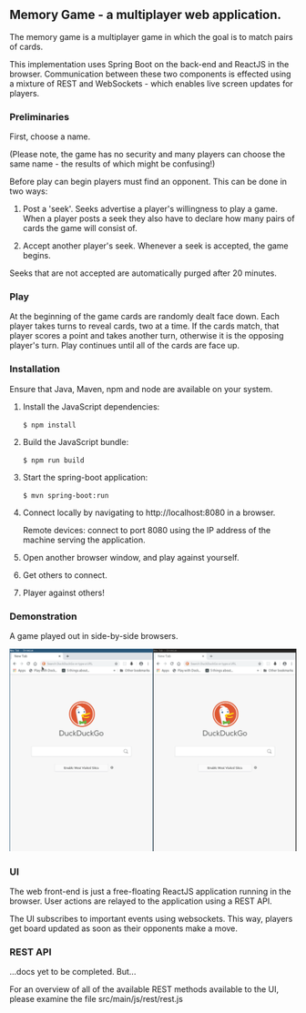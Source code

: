 ## Memory Game - a multiplayer web application.

The memory game is a multiplayer game in which the goal is to match pairs of cards.

This implementation uses Spring Boot on the back-end and ReactJS in the browser. Communication between these two components is effected using a mixture of REST and WebSockets - which enables live screen updates for players.

### Preliminaries

First, choose a name.

(Please note, the game has no security and many players can choose the same name - the results of which might be confusing!)

Before play can begin players must find an opponent. This can be done in two ways:

1. Post a 'seek'. Seeks advertise a player's willingness to play a game. When a player posts a seek they also have to declare how many pairs of cards the game will consist of.

2. Accept another player's seek. Whenever a seek is accepted, the game begins.

Seeks that are not accepted are automatically purged after 20 minutes.

### Play

At the beginning of the game cards are randomly dealt face down. Each player takes turns to reveal cards, two at a time. If the cards match, that player scores a point and takes another turn, otherwise it is the opposing player's turn. Play continues until all of the cards are face up.

### Installation

Ensure that Java, Maven, npm and node are available on your system.
 
1. Install the JavaScript dependencies:

   `$ npm install`


2. Build the JavaScript bundle:

   `$ npm run build`

3. Start the spring-boot application:

   `$ mvn spring-boot:run`

4. Connect locally by navigating to http://localhost:8080 in a browser.

   Remote devices: connect to port 8080 using the IP address of the machine serving the application.

5. Open another browser window, and play against yourself.

6. Get others to connect.

7. Player against others!

### Demonstration

A game played out in side-by-side browsers.

![Demonstation game](./memory-game-demo.gif)

### UI

The web front-end is just a free-floating ReactJS application running in the browser. User actions are relayed to the application using a REST API.

The UI subscribes to important events using websockets. This way, players get board updated as soon as their opponents make a move.

### REST API

...docs yet to be completed. But...

For an overview of all of the available REST methods available to the UI, please examine the file src/main/js/rest/rest.js

